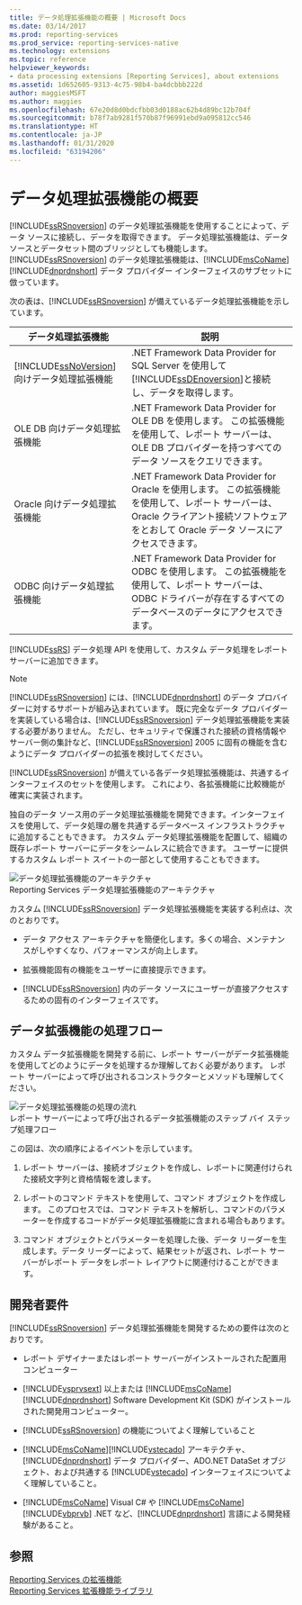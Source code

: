 ```yaml
---
title: データ処理拡張機能の概要 | Microsoft Docs
ms.date: 03/14/2017
ms.prod: reporting-services
ms.prod_service: reporting-services-native
ms.technology: extensions
ms.topic: reference
helpviewer_keywords:
- data processing extensions [Reporting Services], about extensions
ms.assetid: 1d652605-9313-4c75-98b4-ba4dcbbb222d
author: maggiesMSFT
ms.author: maggies
ms.openlocfilehash: 67e20d8d0bdcfbb03d0188ac62b4d89bc12b704f
ms.sourcegitcommit: b78f7ab9281f570b87f96991ebd9a095812cc546
ms.translationtype: HT
ms.contentlocale: ja-JP
ms.lasthandoff: 01/31/2020
ms.locfileid: "63194206"
---
```

# <a name="data-processing-extensions-overview"></a>データ処理拡張機能の概要
  [!INCLUDE[ssRSnoversion](../../../includes/ssrsnoversion-md.md)] のデータ処理拡張機能を使用することによって、データ ソースに接続し、データを取得できます。 データ処理拡張機能は、データ ソースとデータセット間のブリッジとしても機能します。 [!INCLUDE[ssRSnoversion](../../../includes/ssrsnoversion-md.md)] のデータ処理拡張機能は、[!INCLUDE[msCoName](../../../includes/msconame-md.md)][!INCLUDE[dnprdnshort](../../../includes/dnprdnshort-md.md)] データ プロバイダー インターフェイスのサブセットに倣っています。  
  
 次の表は、[!INCLUDE[ssRSnoversion](../../../includes/ssrsnoversion-md.md)] が備えているデータ処理拡張機能を示しています。  
  
|データ処理拡張機能|説明|  
|-------------------------------|-----------------|  
|[!INCLUDE[ssNoVersion](../../../includes/ssnoversion-md.md)] 向けデータ処理拡張機能|.NET Framework Data Provider for SQL Server を使用して [!INCLUDE[ssDEnoversion](../../../includes/ssdenoversion-md.md)]と接続し、データを取得します。|  
|OLE DB 向けデータ処理拡張機能|.NET Framework Data Provider for OLE DB を使用します。 この拡張機能を使用して、レポート サーバーは、OLE DB プロバイダーを持つすべてのデータ ソースをクエリできます。|  
|Oracle 向けデータ処理拡張機能|.NET Framework Data Provider for Oracle を使用します。 この拡張機能を使用して、レポート サーバーは、Oracle クライアント接続ソフトウェアをとおして Oracle データ ソースにアクセスできます。|  
|ODBC 向けデータ処理拡張機能|.NET Framework Data Provider for ODBC を使用します。 この拡張機能を使用して、レポート サーバーは、ODBC ドライバーが存在するすべてのデータベースのデータにアクセスできます。|  
  
 [!INCLUDE[ssRS](../../../includes/ssrs.md)] データ処理 API を使用して、カスタム データ処理をレポート サーバーに追加できます。  
  
> [!NOTE]  
>  [!INCLUDE[ssRSnoversion](../../../includes/ssrsnoversion-md.md)] には、[!INCLUDE[dnprdnshort](../../../includes/dnprdnshort-md.md)] のデータ プロバイダーに対するサポートが組み込まれています。 既に完全なデータ プロバイダーを実装している場合は、[!INCLUDE[ssRSnoversion](../../../includes/ssrsnoversion-md.md)] データ処理拡張機能を実装する必要がありません。 ただし、セキュリティで保護された接続の資格情報やサーバー側の集計など、[!INCLUDE[ssRSnoversion](../../../includes/ssrsnoversion-md.md)] 2005 に固有の機能を含むようにデータ プロバイダーの拡張を検討してください。  
  
 [!INCLUDE[ssRSnoversion](../../../includes/ssrsnoversion-md.md)] が備えている各データ処理拡張機能は、共通するインターフェイスのセットを使用します。 これにより、各拡張機能に比較機能が確実に実装されます。  
  
 独自のデータ ソース用のデータ処理拡張機能を開発できます。インターフェイスを使用して、データ処理の層を共通するデータベース インフラストラクチャに追加することもできます。 カスタム データ処理拡張機能を配置して、組織の既存レポート サーバーにデータをシームレスに統合できます。 ユーザーに提供するカスタム レポート スイートの一部として使用することもできます。  
  
 ![データ処理拡張機能のアーキテクチャ](../../../reporting-services/extensions/data-processing/media/bk-dataprocess-extensions.gif "データ処理拡張機能のアーキテクチャ")  
Reporting Services データ処理拡張機能のアーキテクチャ  
  
 カスタム [!INCLUDE[ssRSnoversion](../../../includes/ssrsnoversion-md.md)] データ処理拡張機能を実装する利点は、次のとおりです。  
  
-   データ アクセス アーキテクチャを簡便化します。多くの場合、メンテナンスがしやすくなり、パフォーマンスが向上します。  
  
-   拡張機能固有の機能をユーザーに直接提示できます。  
  
-   [!INCLUDE[ssRSnoversion](../../../includes/ssrsnoversion-md.md)] 内のデータ ソースにユーザーが直接アクセスするための固有のインターフェイスです。  
  
## <a name="data-extension-process-flow"></a>データ拡張機能の処理フロー  
 カスタム データ拡張機能を開発する前に、レポート サーバーがデータ拡張機能を使用してどのようにデータを処理するか理解しておく必要があります。 レポート サーバーによって呼び出されるコンストラクターとメソッドも理解してください。  
  
 ![データ処理拡張機能の処理の流れ](../../../reporting-services/extensions/data-processing/media/bk-ext-01.gif "データ処理拡張機能の処理の流れ")  
レポート サーバーによって呼び出されるデータ拡張機能のステップ バイ ステップ処理フロー  
  
 この図は、次の順序によるイベントを示しています。  
  
1.  レポート サーバーは、接続オブジェクトを作成し、レポートに関連付けられた接続文字列と資格情報を渡します。  
  
2.  レポートのコマンド テキストを使用して、コマンド オブジェクトを作成します。 このプロセスでは、コマンド テキストを解析し、コマンドのパラメーターを作成するコードがデータ処理拡張機能に含まれる場合もあります。  
  
3.  コマンド オブジェクトとパラメーターを処理した後、データ リーダーを生成します。データ リーダーによって、結果セットが返され、レポート サーバーがレポート データをレポート レイアウトに関連付けることができます。  
  
## <a name="developer-requirements"></a>開発者要件  
 [!INCLUDE[ssRSnoversion](../../../includes/ssrsnoversion-md.md)] データ処理拡張機能を開発するための要件は次のとおりです。  
  
-   レポート デザイナーまたはレポート サーバーがインストールされた配置用コンピューター  
  
-   [!INCLUDE[vsprvsext](../../../includes/vsprvsext-md.md)] 以上または [!INCLUDE[msCoName](../../../includes/msconame-md.md)][!INCLUDE[dnprdnshort](../../../includes/dnprdnshort-md.md)] Software Development Kit (SDK) がインストールされた開発用コンピューター。  
  
-   [!INCLUDE[ssRSnoversion](../../../includes/ssrsnoversion-md.md)] の機能についてよく理解していること  
  
-   [!INCLUDE[msCoName](../../../includes/msconame-md.md)][!INCLUDE[vstecado](../../../includes/vstecado-md.md)] アーキテクチャ、[!INCLUDE[dnprdnshort](../../../includes/dnprdnshort-md.md)] データ プロバイダー、ADO.NET DataSet オブジェクト、および共通する [!INCLUDE[vstecado](../../../includes/vstecado-md.md)] インターフェイスについてよく理解していること。  
  
-   [!INCLUDE[msCoName](../../../includes/msconame-md.md)] Visual C# や [!INCLUDE[msCoName](../../../includes/msconame-md.md)][!INCLUDE[vbprvb](../../../includes/vbprvb-md.md)] .NET など、[!INCLUDE[dnprdnshort](../../../includes/dnprdnshort-md.md)] 言語による開発経験があること。  
  
## <a name="see-also"></a>参照  
 [Reporting Services の拡張機能](../../../reporting-services/extensions/reporting-services-extensions.md)   
 [Reporting Services 拡張機能ライブラリ](../../../reporting-services/extensions/reporting-services-extension-library.md)  
  
  
